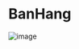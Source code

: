 # BanHang
![image](https://github.com/user-attachments/assets/f47fca5a-683e-4604-9289-9567bca36130)
